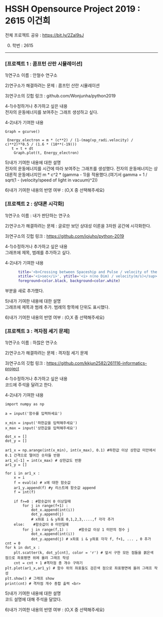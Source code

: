 # HSSH Opensource Project 2019  :  2615 이건희 <br>
전체 프로젝트 공유 : https://bit.ly/2ZaI9sJ <br>

0. 학번 : 2615


----------------------


### [프로젝트 1 : 콤프턴 산란 시뮬레이션]

1)연구소 이름 : 안철수 연구소 <br>

2)연구소가 해결하려는 문제 : 콤프턴 산란 시뮬레이션 <br>

3)연구소의 깃헙 링크 : github.com/Wonjunha/python2019 <br>

4-1)수정하거나 추가하고 싶은 내용 <br>
전자의 운동에너지를 보여주는 그래프 생성하고 싶다. <br>

4-2)내가 기여한 내용 <br>
```t = 0
Graph = gcurve()

 Energy_electron = m * (c**2) / (1-(mag(vp_radi.velocity) / c)**2)**0.5 / (1.6 * (10**(-19)))
   t = t + dt
    Graph.plot(t, Energy_electron)
 ```
    
5)내가 기여한 내용에 대한 설명<br>
전자의 운동에너지를 시간에 따라 보여주는 그래프를 생성했다.
전자의 운동에너지는 상대론적 운동에너지인 m * c^2 * (gamma - 1)을 적용했다.(여기서 gamma = 1 / sqrt(1 - (velocity/speed of light in vacuum)^2))

6)내가 기여한 내용의 반영 여부 : (O,X 중 선택해주세요) <br>



### [프로젝트 2 : 상대론 시각화] <br>

1)연구소 이름 : 내가 판단하는 연구소 <br>

2)연구소가 해결하려는 문제 : 글로만 보던 상대성 이론을 3차원 공간에 시각화한다.  <br>

3)연구소의 깃헙 링크 : https://github.com/jojuho/python-2019 <br>

4-1)수정하거나 추가하고 싶은 내용 <br>
그래프에 제목, 범례를 추가하고 싶다.

4-2)내가 기여한 내용 <br>

```gd = graph(width=800, height=300,
      title='<b>Crossing between Spaceship and Pulse / velocity of the Spaceship</b>',
      xtitle='<i>sec</i>', ytitle='<i> n(no Dim) / velocity(m/s)</sup>',
      foreground=color.black, background=color.white)
```
 부분을 새로 추가했다. <br>
      
5)내가 기여한 내용에 대한 설명 <br>
그래프에 제목과 범례 추가. 범례의 항목에 단위도 표시했다.

6)내가 기여한 내용의 반영 여부 : (O,X 중 선택해주세요) <br>


### [프로젝트 3 : 격자점 세기 문제] <br>

1)연구소 이름 : 하찮은 연구소 <br>

2)연구소가 해결하려는 문제 : 격자점 세기 문제 <br>

3)연구소의 깃헙 링크 : https://github.com/kkjun2582/261116-informatics-project  <br>

4-1)수정하거나 추가하고 싶은 내용 <br>
코드에 주석을 달려고 한다.

4-2)내가 기여한 내용 <br>
```import matplotlib.pyplot as plt
import numpy as np

a = input('함수를 입력하세요')

x_min = input('하한값을 입력해주세요')
x_max = input('상한값을 입력해주세요')

dot_x = []
dot_y = []

ar1_x = np.arange(int(x_min), int(x_max), 0.1) #하한값 이상 상한값 미만에서 0.1 간격으로 떨어진 숫자들 반환
ar1_x[-1] = int(x_max) # 상한값도 반환
ar1_y = []

for i in ar1_x :
    x = i 
    f = eval(a) # x에 대한 함숫값
    ar1_y.append(f) #y 리스트에 함숫값 append
    f = int(f) 
    
    if f>=0 : #함숫값이 0 이상일때
        for j in range(f+1) :
            dot_x.append(int(i))
            dot_y.append(j)
            # x좌표 i & y좌표 0,1,2,3,....,f 각각 추가
    else:    #함숫값이 0 미만일때
        for j in range(f,1) :     #함숫값 이상 1 미만의 정수 j       
            dot_x.append(int(i))
            dot_y.append(j) # x좌표 i & y좌표 각각 f, f+1, ... , 0 추가
cnt = 0
for k in dot_x :
    plt.scatter(k, dot_y[cnt], color = 'r') # 앞서 구한 모든 점들을 붉은색 점으로 좌표평면 위에 올려 그래프 작성
    cnt = cnt + 1 #격자점 총 개수 구하기
plt.plot(ar1_x,ar1_y) # 함수 위의 좌표들도 검은색 점으로 좌표평면에 올려 그래프 작성
plt.show() # 그래프 show
print(cnt) # 격자점 개수 총합 출력 <br>
```

5)내가 기여한 내용에 대한 설명 <br>
코드 설명에 대해 주석을 달았다.

6)내가 기여한 내용의 반영 여부 : (O,X 중 선택해주세요) <br>
